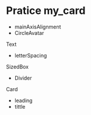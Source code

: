 # Pratice my_card

- mainAxisAlignment
- CircleAvatar


Text

- letterSpacing

SizedBox
 
  - Divider


Card
 - leading
 - tittle

